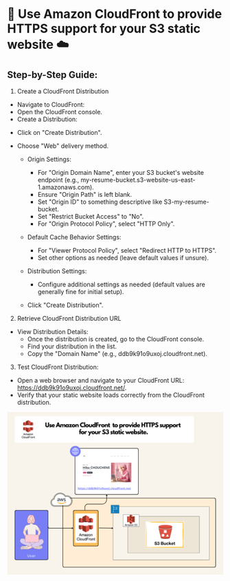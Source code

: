 # 🔐  Use Amazon CloudFront  to provide HTTPS support for your S3 static website ☁️

## Step-by-Step Guide:

1. Create a CloudFront Distribution

* Navigate to CloudFront:
* Open the CloudFront console.
* Create a Distribution:

 - Click on "Create Distribution".
 - Choose "Web" delivery method.

    * Origin Settings:

        - For "Origin Domain Name", enter your S3 bucket's website endpoint (e.g., my-resume-bucket.s3-website-us-east-1.amazonaws.com).
        - Ensure "Origin Path" is left blank.
        - Set "Origin ID" to something descriptive like S3-my-resume-bucket.
        - Set "Restrict Bucket Access" to "No".
        - For "Origin Protocol Policy", select "HTTP Only".
    * Default Cache Behavior Settings:

        - For "Viewer Protocol Policy", select "Redirect HTTP to HTTPS".
        - Set other options as needed (leave default values if unsure).
    * Distribution Settings:

        - Configure additional settings as needed (default values are generally fine for initial setup).
    * Click "Create Distribution".

2. Retrieve CloudFront Distribution URL

* View Distribution Details:
    -  Once the distribution is created, go to the CloudFront console.
    - Find your distribution in the list.
    - Copy the "Domain Name" (e.g., ddb9k91o9uxoj.cloudfront.net).

3. Test CloudFront Distribution:

* Open a web browser and navigate to your CloudFront URL: https://ddb9k91o9uxoj.cloudfront.net/.
* Verify that your static website loads correctly from the CloudFront distribution.

![Use Amazon CloudFront  to provide HTTPS support for your S3 static website](CloudFront.png)
